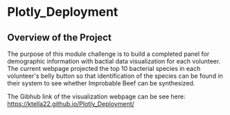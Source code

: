 # Plotly_Deployment
## Overview of the Project
The purpose of this module challenge is to build a completed panel for demographic information with bactial data visualization for each volunteer. The current webpage projected the top 10 bacterial species in each volunteer's belly button so that identification of the species can be found in their system to see whether Improbable Beef can be synthesized. 

The Gibhub link of the visualization webpage can be see here: https://ktella22.github.io/Plotly_Deployment/

